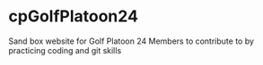# cpGolfPlatoon24
Sand box website for Golf Platoon 24 Members to contribute to by practicing coding and git skills
